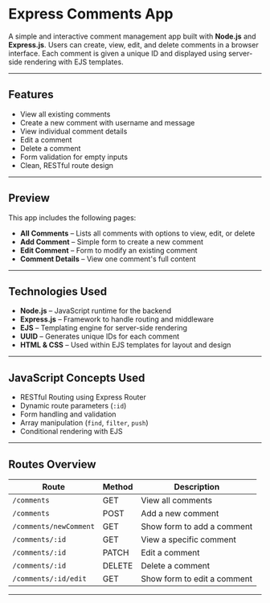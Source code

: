 # Express Comments App

A simple and interactive comment management app built with **Node.js** and **Express.js**. Users can create, view, edit, and delete comments in a browser interface. Each comment is given a unique ID and displayed using server-side rendering with EJS templates.

---

## Features

- View all existing comments  
- Create a new comment with username and message  
- View individual comment details  
- Edit a comment  
- Delete a comment  
- Form validation for empty inputs  
- Clean, RESTful route design

---

## Preview

This app includes the following pages:

- **All Comments** – Lists all comments with options to view, edit, or delete  
- **Add Comment** – Simple form to create a new comment  
- **Edit Comment** – Form to modify an existing comment  
- **Comment Details** – View one comment's full content

---

## Technologies Used

- **Node.js** – JavaScript runtime for the backend  
- **Express.js** – Framework to handle routing and middleware  
- **EJS** – Templating engine for server-side rendering  
- **UUID** – Generates unique IDs for each comment  
- **HTML & CSS** – Used within EJS templates for layout and design

---

## JavaScript Concepts Used

- RESTful Routing using Express Router  
- Dynamic route parameters (`:id`)  
- Form handling and validation  
- Array manipulation (`find`, `filter`, `push`)  
- Conditional rendering with EJS

---

## Routes Overview

| Route                   | Method | Description                     |
|------------------------|--------|---------------------------------|
| `/comments`            | GET    | View all comments               |
| `/comments`            | POST   | Add a new comment               |
| `/comments/newComment` | GET    | Show form to add a comment      |
| `/comments/:id`        | GET    | View a specific comment         |
| `/comments/:id`        | PATCH  | Edit a comment                  |
| `/comments/:id`        | DELETE | Delete a comment                |
| `/comments/:id/edit`   | GET    | Show form to edit a comment     |

---
